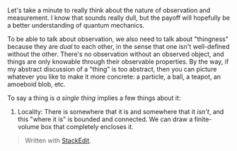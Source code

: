 Let's take a minute to really think about the nature of observation and measurement. I know that sounds really dull, but the payoff will hopefully be a better understanding of quantum mechanics.

To be able to talk about observation, we also need to talk about "thingness" because they are *dual* to each other, in the sense that one isn't well-defined without the other. There's no observation without an observed object, and things are only knowable through their observable properties. By the way, if my abstract discussion of a "thing" is too abstract, then you can picture whatever you like to make it more concrete: a particle, a ball, a teapot, an amoeboid blob, etc.

To say a thing is *a single thing* implies a few things about it:
1. Locality:
There is somewhere that it is and somewhere that it *isn't*, and this "where it is" is bounded and connected. We can draw a finite-volume box that completely encloses it.




> Written with [StackEdit](https://stackedit.io/).
<!--stackedit_data:
eyJoaXN0b3J5IjpbLTMwMTQ4NjE0MSwtMTAwNTI5OTUyNiw1Nj
E5NzUzOTAsLTE0MTc5MTI3MjgsLTE5NzQxODIwNjAsLTU2NjI3
NzE0NiwtMTk0NDE5Njg3NF19
-->